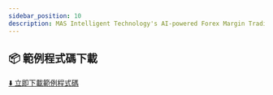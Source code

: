 ```yaml
---
sidebar_position: 10
description: MAS Intelligent Technology's AI-powered Forex Margin Trading Platform with full MetaTrader MT5 broker integration allows investors to generate automated trading strategies simply by entering text. Supports instant backtesting,real-time data synchronization,and seamless multi-broker switching. No coding experience required to easily launch AI automated trading,optimize strategies,and reduce market risk. Designed for both individual traders and financial institutions with standardized MetaTrader MT5-compatible APIs,automated backtesting,and quantitative strategy optimization to help enterprises deploy stable and efficient trading solutions quickly.
---
```


## 📦 範例程式碼下載

<a href="/downloads/mas-sdk-examples-v1.0.0.zip" download>⬇️ 立即下載範例程式碼</a>